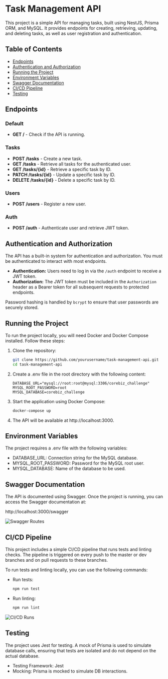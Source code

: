 # Task Management API

This project is a simple API for managing tasks, built using NestJS, Prisma ORM, and MySQL. It provides endpoints for creating, retrieving, updating, and deleting tasks, as well as user registration and authentication.

## Table of Contents
- [Endpoints](#endpoints)
- [Authentication and Authorization](#authentication-and-authorization)
- [Running the Project](#running-the-project)
- [Environment Variables](#environment-variables)
- [Swagger Documentation](#swagger-documentation)
- [CI/CD Pipeline](#cicd-pipeline)
- [Testing](#testing)

## Endpoints

### Default

- **GET /** - Check if the API is running.

### Tasks

- **POST /tasks** - Create a new task.
- **GET /tasks** - Retrieve all tasks for the authenticated user.
- **GET /tasks/{id}** - Retrieve a specific task by ID.
- **PATCH /tasks/{id}** - Update a specific task by ID.
- **DELETE /tasks/{id}** - Delete a specific task by ID.

### Users

- **POST /users** - Register a new user.

### Auth

- **POST /auth** - Authenticate user and retrieve JWT token.

## Authentication and Authorization

The API has a built-in system for authentication and authorization. You must be authenticated to interact with most endpoints.

- **Authentication:** Users need to log in via the `/auth` endpoint to receive a JWT token.
- **Authorization:** The JWT token must be included in the `Authorization` header as a Bearer token for all subsequent requests to protected endpoints.

Password hashing is handled by `bcrypt` to ensure that user passwords are securely stored.

## Running the Project

To run the project locally, you will need Docker and Docker Compose installed. Follow these steps:

1. Clone the repository:
   ```bash
   git clone https://github.com/yourusername/task-management-api.git
   cd task-management-api

2. Create a .env file in the root directory with the following content:
    ```env
    DATABASE_URL="mysql://root:root@mysql:3306/corebiz_challenge"
    MYSQL_ROOT_PASSWORD=root
    MYSQL_DATABASE=corebiz_challenge

3. Start the application using Docker Compose:

   ```bash
   docker-compose up

4. The API will be available at http://localhost:3000.

## Environment Variables

The project requires a .env file with the following variables:

- DATABASE_URL: Connection string for the MySQL database.
- MYSQL_ROOT_PASSWORD: Password for the MySQL root user.
- MYSQL_DATABASE: Name of the database to be used.

## Swagger Documentation

The API is documented using Swagger. Once the project is running, you can access the Swagger documentation at:

http://localhost:3000/swagger

![Swagger Routes](https://i.imgur.com/YojOOOO.png)

## CI/CD Pipeline

This project includes a simple CI/CD pipeline that runs tests and linting checks. The pipeline is triggered on every push to the master or dev branches and on pull requests to these branches.

To run tests and linting locally, you can use the following commands:

- Run tests:
    ```bash
    npm run test

- Run linting:
    ```bash
    npm run lint


![CI/CD Runs](https://i.imgur.com/7aRi3CJ.png)

## Testing

The project uses Jest for testing. A mock of Prisma is used to simulate database calls, ensuring that tests are isolated and do not depend on the actual database.

- Testing Framework: Jest
- Mocking: Prisma is mocked to simulate DB interactions.